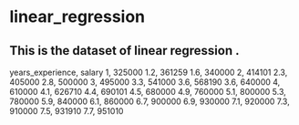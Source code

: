 # linear_regression

## This is the dataset of linear regression .
years_experience,        salary
1,                       325000
1.2,                     361259
1.6,                     340000
2,                       414101
2.3,                     405000
2.8,                     500000
3,                       495000
3.3,                     541000
3.6,                     568190
3.6,                     640000
4,                       610000
4.1,                     626710
4.4,                     690101
4.5,                     680000
4.9,                     760000
5.1,                     800000
5.3,                     780000
5.9,                     840000
6.1,                     860000
6.7,                     900000
6.9,                     930000
7.1,                     920000
7.3,                     910000
7.5,                     931910
7.7,                     951010
